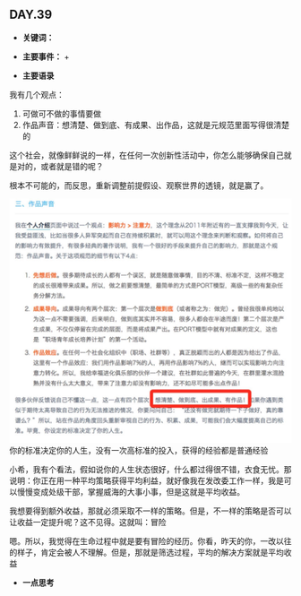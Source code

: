 ## DAY.39
+ **关键词：**
+ **主要事件：**
    + 
    
    
+ **主要语录**

我有几个观点：

1. 可做可不做的事情要做
2. 作品声音：想清楚、做到底、有成果、出作品，这就是元规范里面写得很清楚的

这个社会，就像鲜鲜说的一样，在任何一次创新性活动中，你怎么能够确保自己就是对的，或者就是错的呢？

根本不可能的，而反思，重新调整前提假设、观察世界的透镜，就是赢了。

![](./_image/19ea337ef5af345bc0f795d1ede6ea4.jpg)
你的标准决定你的人生，没有一次高标准的投入，获得的经验都是普通经验

小希，我有个看法，假如说你的人生状态很好，什么都过得很不错，衣食无忧。那说明：你正在用一种平均策略获得平均利益，就好像我在发改委工作一样，我是可以慢慢变成处级干部，掌握威海的大事小事，但是这就是平均收益。

我想要得到额外收益，那就必须采取不一样的策略。但是，不一样的策略是否可以让收益一定提升呢？这不见得。这就叫：冒险

嗯。所以，我觉得在生命过程中就是要有冒险的经历。你看，昨天的你，一改以往的样子，肯定会被人不理解。但是，那就是筛选过程，平均的解决方案就是平均收益



+ **一点思考**